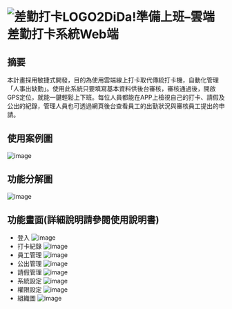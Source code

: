 # ![差勤打卡LOGO2](https://github.com/ff501026/Web_People_errand/assets/103199969/6da95dc8-6554-4f26-821f-1708694d2ecb)DiDa!準備上班–雲端差勤打卡系統Web端
## 摘要
本計畫採用敏捷式開發，目的為使用雲端線上打卡取代傳統打卡機，自動化管理「人事出缺勤」。使用此系統只要填寫基本資料供後台審核，審核通過後，開啟GPS定位，就能一鍵輕鬆上下班。每位人員都能在APP上檢視自己的打卡、請假及公出的紀錄，管理人員也可透過網頁後台查看員工的出勤狀況與審核員工提出的申請。
## 使用案例圖
![image](https://github.com/ff501026/Web_People_errand/assets/103199969/0258d153-fd58-4cbb-8528-53b04f2e9e7b)
## 功能分解圖
![image](https://github.com/ff501026/Web_People_errand/assets/103199969/764f0f56-c8dd-4c2a-a31b-00e9a24973d2)
## 功能畫面(詳細說明請參閱使用說明書)
* 登入
![image](https://github.com/ff501026/Web_People_errand/assets/103199969/12f4bc8b-d4e3-484a-8696-c1d9f9b90f69)
* 打卡紀錄
![image](https://github.com/ff501026/Web_People_errand/assets/103199969/09fbb19c-87b0-434c-99f6-07914ab79e99)
* 員工管理
![image](https://github.com/ff501026/Web_People_errand/assets/103199969/b519b6bc-1a96-4e3c-8eb1-d58ace92611e)
* 公出管理
![image](https://github.com/ff501026/Web_People_errand/assets/103199969/7f0a9a5b-5b1a-47a3-96c6-7f818448492f)
* 請假管理
![image](https://github.com/ff501026/Web_People_errand/assets/103199969/3da39c1b-1f47-4dcc-8e36-ed19b600bef1)
* 系統設定
![image](https://github.com/ff501026/Web_People_errand/assets/103199969/6a6f9094-54ce-4376-9b48-ea84706202e0)
* 權限設定
![image](https://github.com/ff501026/Web_People_errand/assets/103199969/b108f2f9-5551-4341-8561-1003afe525a1)
* 組織圖
![image](https://github.com/ff501026/Web_People_errand/assets/103199969/037228b2-3c98-4951-a26f-4f3a52c8e468)



